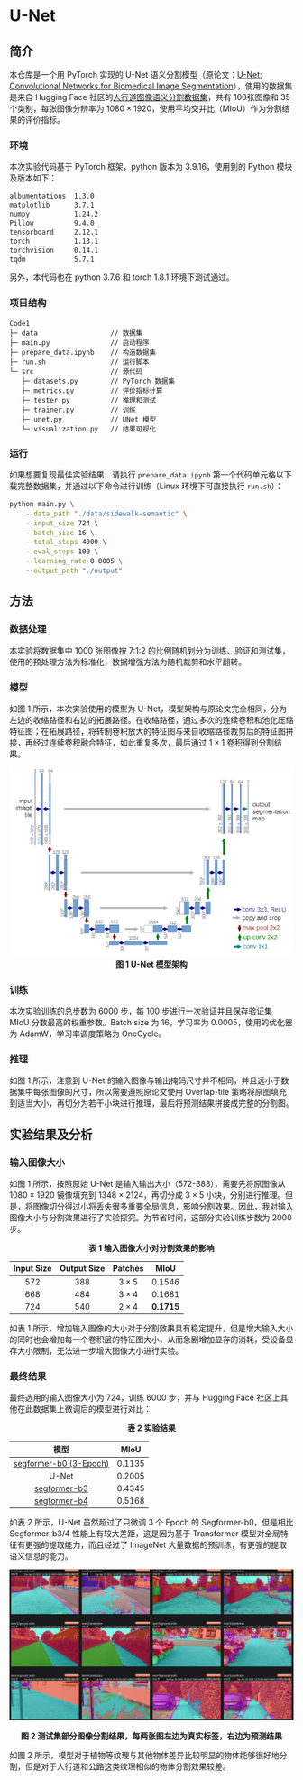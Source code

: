 # U-Net

## 简介

本仓库是一个用 PyTorch 实现的 U-Net 语义分割模型（原论文：[U-Net: Convolutional Networks for Biomedical Image Segmentation](https://arxiv.org/abs/1505.04597)），使用的数据集是来自 Hugging Face 社区的[人行道图像语义分割数据集](https://huggingface.co/datasets/segments/sidewalk-semantic)，共有 100张图像和 35 个类别，每张图像分辨率为 $1080\times1920$，使用平均交并比（MIoU）作为分割结果的评价指标。

### 环境

本次实验代码基于 PyTorch 框架，python 版本为 3.9.16，使用到的 Python 模块及版本如下：

```
albumentations  1.3.0
matplotlib      3.7.1
numpy           1.24.2
Pillow          9.4.0
tensorboard     2.12.1
torch           1.13.1
torchvision     0.14.1
tqdm            5.7.1
```

另外，本代码也在 python 3.7.6 和 torch 1.8.1 环境下测试通过。

### 项目结构

```
Code1
├─ data                  // 数据集
├─ main.py               // 启动程序
├─ prepare_data.ipynb    // 构造数据集
├─ run.sh                // 运行脚本
└─ src                   // 源代码
   ├─ datasets.py        // PyTorch 数据集
   ├─ metrics.py         // 评价指标计算
   ├─ tester.py          // 推理和测试
   ├─ trainer.py         // 训练
   ├─ unet.py            // UNet 模型
   └─ visualization.py   // 结果可视化
```

### 运行

如果想要复现最佳实验结果，请执行 `prepare_data.ipynb` 第一个代码单元格以下载完整数据集，并通过以下命令进行训练（Linux 环境下可直接执行 `run.sh`）：

```bash
python main.py \
    --data_path "./data/sidewalk-semantic" \
    --input_size 724 \
    --batch_size 16 \
    --total_steps 4000 \
    --eval_steps 100 \
    --learning_rate 0.0005 \
    --output_path "./output"
```

## 方法

### 数据处理

本实验将数据集中 1000 张图像按 7:1:2 的比例随机划分为训练、验证和测试集，使用的预处理方法为标准化，数据增强方法为随机裁剪和水平翻转。

### 模型

如图 1 所示，本次实验使用的模型为 U-Net，模型架构与原论文完全相同，分为左边的收缩路径和右边的拓展路径。在收缩路径，通过多次的连续卷积和池化压缩特征图；在拓展路径，将转制卷积放大的特征图与来自收缩路径裁剪后的特征图拼接，再经过连续卷积融合特征，如此重复多次，最后通过 $1\times1$ 卷积得到分割结果。

<img src="assets/image-20230426000446079.png" alt="image-20230426000446079" style="zoom:80%;" />

<center><strong>图 1  U-Net 模型架构</strong></center>

### 训练

本次实验训练的总步数为 6000 步，每 100 步进行一次验证并且保存验证集 MIoU 分数最高的权重参数。Batch size 为 16，学习率为 0.0005，使用的优化器为 AdamW，学习率调度策略为 OneCycle。

### 推理

如图 1 所示，注意到 U-Net 的输入图像与输出掩码尺寸并不相同，并且远小于数据集中每张图像的尺寸，所以需要遵照原论文使用 Overlap-tile 策略将原图填充到适当大小，再切分为若干小块进行推理，最后将预测结果拼接成完整的分割图。

## 实验结果及分析

### 输入图像大小

如图 1 所示，按照原始 U-Net 是输入输出大小（572-388），需要先将原图像从 $1080\times1920$ 镜像填充到 $1348\times2124$，再切分成 $3\times5$ 小块，分别进行推理。但是，将图像切分得过小将丢失很多重要全局信息，影响分割效果。因此，我对输入图像大小与分割效果进行了实验探究。为节省时间，这部分实验训练步数为 2000 步。

<center><strong>表 1  输入图像大小对分割效果的影响</strong></center>

| Input Size | Output Size |   Patches   |       MIoU       |
| :--------: | :---------: | :----------: | :--------------: |
|    572    |     388     | $3\times5$ |      0.1546      |
|    668    |     484     | $3\times4$ |      0.1681      |
|    724    |     540     | $2\times4$ | **0.1715** |

如表 1 所示，增加输入图像的大小对于分割效果具有稳定提升，但是增大输入大小的同时也会增加每一个卷积层的特征图大小，从而急剧增加显存的消耗，受设备显存大小限制，无法进一步增大图像大小进行实验。

### 最终结果

最终选用的输入图像大小为 724，训练 6000 步，并与 Hugging Face 社区上其他在此数据集上微调后的模型进行对比：

<center><strong>表 2  实验结果</strong></center>

|                                             模型                                             |  MIoU  |
| :------------------------------------------------------------------------------------------: | :----: |
|         [segformer-b0 (3-Epoch)](https://huggingface.co/nielsr/sidewalk-semantic-demo)         | 0.1135 |
|                                            U-Net                                            | 0.2005 |
| [segformer-b3](https://huggingface.co/segments-tobias/segformer-b3-finetuned-segments-sidewalk) | 0.4345 |
|    [segformer-b4](https://huggingface.co/nickmuchi/segformer-b4-finetuned-segments-sidewalk)    | 0.5168 |

如表 2 所示，U-Net 虽然超过了只微调 3 个 Epoch 的 Segformer-b0，但是相比 Segformer-b3/4 性能上有较大差距，这是因为基于 Transformer 模型对全局特征有更强的提取能力，而且经过了 ImageNet 大量数据的预训练，有更强的提取语义信息的能力。

![image-20230426161519411](assets/image-20230426161519411.png)

<center><strong>图 2  测试集部分图像分割结果，每两张图左边为真实标签，右边为预测结果</strong></center>

如图 2 所示，模型对于植物等纹理与其他物体差异比较明显的物体能够很好地分割，但是对于人行道和公路这类纹理相似的物体分割效果较差。
